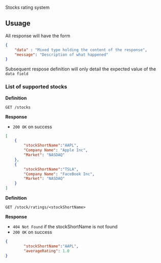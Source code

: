 Stocks rating system

## Usuage

All response will have the form
```json
{
    "data" : "Mixed type holding the content of the response",
    "message": "Description of what happened"
}
```

Subsequent respose definition will only detail the expected value of the `data field` 

### List of supported stocks


**Definition**

`GET /stocks`

**Response**

- `200 OK` on success

```json
[
    {
        "stockShortName":"AAPL",
        "Company Name": "Apple Inc",
        "Market": "NASDAQ"
    },
    {
        "stockShortName":"TSLA",
        "Company Name": "FaceBook Inc",
        "Market": "NASDAQ"
    }
]
```

**Definition**

`GET /stock/ratings/<stockShortName>`

**Response**

- `404 Not Found` if the stockShortName is not found
- `200 OK` on success

```json 
{
        "stockShortName":"AAPL",
        "averageRating": 1.0
}
```
